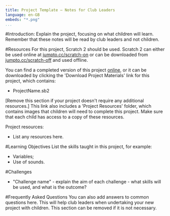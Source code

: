```yaml
---
title: Project Template — Notes for Club Leaders
language: en-GB
embeds: "*.png"
...
```


#Introduction:
Explain the project, focusing on what children will learn. Remember that these notes will be read by club leaders and not children.

#Resources
For this project, Scratch 2 should be used. Scratch 2 can either be used online at [jumpto.cc/scratch-on](http://jumpto.cc/scratch-on) or can be downloaded from [jumpto.cc/scratch-off](http://jumpto.cc/scratch-off) and used offline.

You can find a completed version of this project <a href="http://scratch.mit.edu/projects/32722912/#editor">online</a>, or it can be downloaded by clicking the 'Download Project Materials' link for this project, which contains:

+ ProjectName.sb2

[Remove this section if your project doesn't require any additional resources.] This link also includes a 'Project Resources' folder, which contains images that children will need to complete this project. Make sure that each child has access to a copy of these resources.

Project resources:
+ List any resources here.

#Learning Objectives
List the skills taught in this project, for example:

+ Variables;
+ Use of sounds.

#Challenges
+ "Challenge name" - explain the aim of each challenge - what skills will be used, and what is the outcome?

#Frequently Asked Questions
You can also add answers to common questions here. This will help club leaders when undertaking your new project with children. This section can be removed if it is not necessary.
